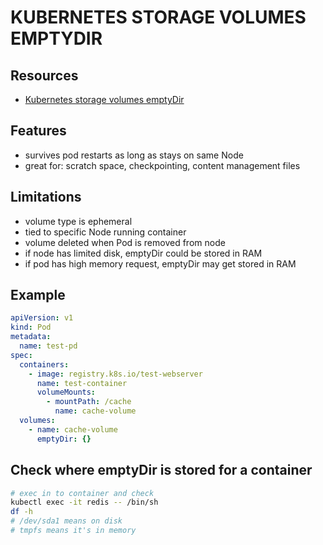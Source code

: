 # KUBERNETES STORAGE VOLUMES EMPTYDIR

## Resources

- [Kubernetes storage volumes emptyDir](https://kubernetes.io/docs/concepts/storage/volumes/#emptydir)

## Features

- survives pod restarts as long as stays on same Node
- great for: scratch space, checkpointing, content management files

## Limitations

- volume type is ephemeral
- tied to specific Node running container
- volume deleted when Pod is removed from node
- if node has limited disk, emptyDir could be stored in RAM
- if pod has high memory request, emptyDir may get stored in RAM

## Example

```yaml
apiVersion: v1
kind: Pod
metadata:
  name: test-pd
spec:
  containers:
    - image: registry.k8s.io/test-webserver
      name: test-container
      volumeMounts:
        - mountPath: /cache
          name: cache-volume
  volumes:
    - name: cache-volume
      emptyDir: {}
```

## Check where emptyDir is stored for a container
```bash
# exec in to container and check
kubectl exec -it redis -- /bin/sh
df -h
# /dev/sda1 means on disk
# tmpfs means it's in memory
```